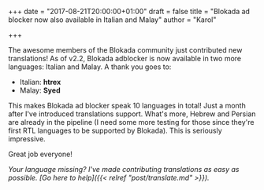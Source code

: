+++
date = "2017-08-21T20:00:00+01:00"
draft = false
title = "Blokada ad blocker now also available in Italian and Malay"
author = "Karol"

+++

The awesome members of the Blokada community just contributed new translations! As of v2.2, Blokada adblocker is now available in two more languages: Italian and Malay. A thank you goes to:

- Italian: **htrex**
- Malay: **Syed**

This makes Blokada ad blocker speak 10 languages in total! Just a month after I've introduced translations support. What's more, Hebrew and Persian are already in the pipeline (I need some more testing for those since they're first RTL languages to be supported by Blokada). This is seriously impressive.

Great job everyone!

_Your language missing? I've made contributing translations as easy as possible. [Go here to help]({{< relref "post/translate.md" >}})._
